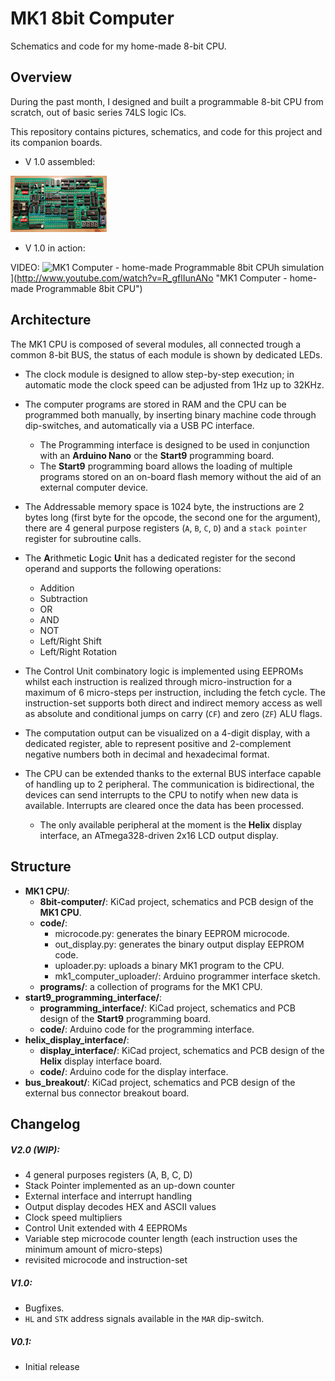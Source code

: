 # MK1 8bit Computer

Schematics and code for my home-made 8-bit CPU.

## Overview

During the past month, I designed and built a programmable 8-bit CPU from scratch, out of basic series 74LS logic ICs.

This repository contains pictures, schematics, and code for this project and its companion boards.

* V 1.0 assembled:

<img src="MK1_CPU/images/8bit-computer_v1.jpg" style="zoom:15%;" />

* V 1.0 in action:

VIDEO:
![MK1 Computer - home-made Programmable 8bit CPUh simulation](http://img.youtube.com/vi/R_gflIunANo/0.jpg)](http://www.youtube.com/watch?v=R_gflIunANo "MK1 Computer - home-made Programmable 8bit CPU")

## Architecture

The MK1 CPU is composed of several modules, all connected trough a common 8-bit BUS, the status of each module is shown by dedicated LEDs. 

- The clock module is designed to allow step-by-step execution; in automatic mode the clock speed can be adjusted from 1Hz up to 32KHz.
- The computer programs are stored in RAM and the CPU can be programmed both manually, by inserting binary machine code through dip-switches, and automatically via a USB PC interface. 
  - The Programming interface is designed to be used in conjunction with an **Arduino Nano** or the **Start9** programming board.
  - The **Start9** programming board allows the loading of multiple programs stored on an on-board flash memory without the aid of an external computer device.

- The Addressable memory space is 1024 byte, the instructions are 2 bytes long (first byte for the opcode, the second one for the argument), there are 4 general purpose registers (`A`, `B`, `C`, `D`) and a  `stack pointer` register for subroutine calls.

- The **A**rithmetic **L**ogic **U**nit has a dedicated register for the second operand and supports the following operations:
  - Addition
  - Subtraction
  - OR
  - AND
  - NOT
  - Left/Right Shift
  - Left/Right Rotation

- The Control Unit combinatory logic is implemented using EEPROMs whilst each instruction is realized through micro-instruction for a maximum of 6 micro-steps per instruction, including the fetch cycle. The instruction-set supports both direct and indirect memory access as well as absolute and conditional jumps on carry (`CF`) and zero (`ZF`) ALU flags.

- The computation output can be visualized on a 4-digit display, with a dedicated register, able to represent positive and 2-complement negative numbers both in decimal and hexadecimal format.

- The CPU can be extended thanks to the external BUS interface capable of handling up to 2 peripheral. The communication is bidirectional, the devices can send interrupts to the CPU to notify when new data is available. Interrupts are cleared once the data has been processed.
  - The only available peripheral at the moment is the **Helix** display interface, an ATmega328-driven 2x16 LCD output display.

## Structure

- **MK1 CPU/**:
  - **8bit-computer/**: KiCad project, schematics and PCB design of the **MK1 CPU**.
  - **code/**:
    - microcode.py: generates the binary EEPROM microcode.
    - out_display.py: generates the binary output display EEPROM code.
    - uploader.py: uploads a binary MK1 program to the CPU.
    - mk1_computer_uploader/: Arduino programmer interface sketch.
  - **programs/**: a collection of programs for the MK1 CPU.
- **start9_programming_interface/**: 
  - **programming_interface/**: KiCad project, schematics and PCB design of the **Start9** programming board.
  - **code/**: Arduino code for the programming interface.
- **helix_display_interface/**:
  - **display_interface/**: KiCad project, schematics and PCB design of the **Helix** display interface board.
  - **code/**: Arduino code for the display interface.
- **bus_breakout/**: KiCad project, schematics and PCB design of the external bus connector breakout board.

## Changelog

##### V2.0 (WIP):

- 4 general purposes registers (A, B, C, D)
- Stack Pointer implemented as an up-down counter
- External interface and interrupt handling
- Output display decodes HEX and ASCII values
- Clock speed multipliers
- Control Unit extended with 4 EEPROMs
- Variable step microcode counter length (each instruction uses the minimum amount of micro-steps)
- revisited microcode and instruction-set

##### V1.0:

- Bugfixes.
- `HL` and `STK` address signals available in the `MAR` dip-switch.

##### V0.1:

- Initial release

